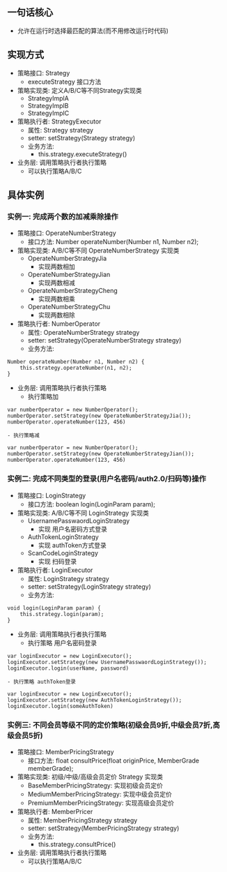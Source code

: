 ## 一句话核心

- 允许在运行时选择最匹配的算法(而不用修改运行时代码)

## 实现方式

- 策略接口: Strategy
    - executeStrategy 接口方法
- 策略实现类: 定义A/B/C等不同Strategy实现类
    - StrategyImplA
    - StrategyImplB
    - StrategyImplC
- 策略执行者: StrategyExecutor
    - 属性: Strategy strategy
    - setter: setStrategy(Strategy strategy)
    - 业务方法:
        - this.strategy.executeStrategy()
- 业务层: 调用策略执行者执行策略
    - 可以执行策略A/B/C

## 具体实例

### 实例一: 完成两个数的加减乘除操作

- 策略接口: OperateNumberStrategy
    - 接口方法: Number operateNumber(Number n1, Number n2);
- 策略实现类: A/B/C等不同 OperateNumberStrategy 实现类
    - OperateNumberStrategyJia
        - 实现两数相加
    - OperateNumberStrategyJian
        - 实现两数相减
    - OperateNumberStrategyCheng
        - 实现两数相乘
    - OperateNumberStrategyChu
        - 实现两数相除
- 策略执行者: NumberOperator
    - 属性: OperateNumberStrategy strategy
    - setter: setStrategy(OperateNumberStrategy strategy)
    - 业务方法:

```
Number operateNumber(Number n1, Number n2) {
    this.strategy.operateNumber(n1, n2);
}
```

- 业务层: 调用策略执行者执行策略
    - 执行策略加

```
var numberOperator = new NumberOperator();
numberOperator.setStrategy(new OperateNumberStrategyJia());
numberOperator.operateNumber(123, 456)
```

    - 执行策略减

```
var numberOperator = new NumberOperator();
numberOperator.setStrategy(new OperateNumberStrategyJian());
numberOperator.operateNumber(123, 456)
```

### 实例二: 完成不同类型的登录(用户名密码/auth2.0/扫码等)操作

- 策略接口: LoginStrategy
    - 接口方法: boolean login(LoginParam param);
- 策略实现类: A/B/C等不同 LoginStrategy 实现类
    - UsernamePasswaordLoginStrategy
        - 实现 用户名密码方式登录
    - AuthTokenLoginStrategy
        - 实现 authToken方式登录
    - ScanCodeLoginStrategy
        - 实现 扫码登录
- 策略执行者: LoginExecutor
    - 属性: LoginStrategy strategy
    - setter: setStrategy(LoginStrategy strategy)
    - 业务方法:

```
void login(LoginParam param) {
    this.strategy.login(param);
}
```

- 业务层: 调用策略执行者执行策略
    - 执行策略 用户名密码登录

```
var loginExecutor = new LoginExecutor();
loginExecutor.setStrategy(new UsernamePasswaordLoginStrategy());
loginExecutor.login(userName, password)
```

    - 执行策略 authToken登录

```
var loginExecutor = new LoginExecutor();
loginExecutor.setStrategy(new AuthTokenLoginStrategy());
loginExecutor.login(someAuthToken)
```

### 实例三: 不同会员等级不同的定价策略(初级会员9折,中级会员7折,高级会员5折)

- 策略接口: MemberPricingStrategy
    - 接口方法: float consultPrice(float originPrice, MemberGrade memberGrade);
- 策略实现类: 初级/中级/高级会员定价 Strategy 实现类
    - BaseMemberPricingStrategy: 实现初级会员定价
    - MediumMemberPricingStrategy: 实现中级会员定价
    - PremiumMemberPricingStrategy: 实现高级会员定价
- 策略执行者: MemberPricer
    - 属性: MemberPricingStrategy strategy
    - setter: setStrategy(MemberPricingStrategy strategy)
    - 业务方法:
        - this.strategy.consultPrice()
- 业务层: 调用策略执行者执行策略
    - 可以执行策略A/B/C
